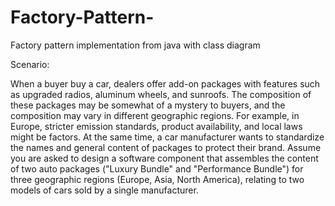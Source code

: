 # Factory-Pattern-
Factory pattern implementation from java with class diagram

Scenario: 

When a buyer buy a car, dealers offer add-on packages with features such as upgraded radios, aluminum wheels, and sunroofs. 
The composition of these packages may be somewhat of a mystery to buyers, and the composition may vary in different geographic regions. 
For example, in Europe, stricter emission standards, product availability, and local laws might be factors. At the same time, a car manufacturer wants to 
standardize the names and general content of packages to protect their brand. Assume you are asked to design a software component that assembles the content 
of two auto packages ("Luxury Bundle" and "Performance Bundle") for three geographic regions (Europe, Asia, North America), relating to two models of cars sold 
by a single manufacturer. 

